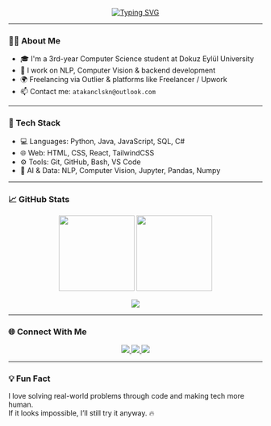 <!-- Profil Yazı Makinesi Animasyonu -->
<p align="center">
  <a href="https://github.com/atakanclskn">
    <img src="https://readme-typing-svg.demolab.com?font=Fira+Code&size=22&pause=1000&color=F72585&center=true&vCenter=true&width=500&lines=Hi+I'm+Atakan+%F0%9F%91%8B;Freelance+Developer+%7C+AI+Data+Contributor;CS+Student+%7C+Backend+%7C+NLP+%7C+CV;Always+Learning+%26+Building+Things+That+Matter" alt="Typing SVG" />
  </a>
</p>

---

### 👨‍💻 About Me

- 🎓 I'm a 3rd-year Computer Science student at Dokuz Eylül University  
- 🤖 I work on NLP, Computer Vision & backend development  
- 🌍 Freelancing via Outlier & platforms like Freelancer / Upwork  
- 📫 Contact me: `atakanclskn@outlook.com`

---

### 🔧 Tech Stack

- 💻 Languages: Python, Java, JavaScript, SQL, C#  
- 🌐 Web: HTML, CSS, React, TailwindCSS  
- ⚙️ Tools: Git, GitHub, Bash, VS Code  
- 🧠 AI & Data: NLP, Computer Vision, Jupyter, Pandas, Numpy  

---

### 📈 GitHub Stats

<p align="center">
  <img src="https://github-readme-stats.vercel.app/api?username=atakanclskn&show_icons=true&theme=tokyonight&hide=prs,issues&custom_title=My+GitHub+Stats" height="150"/>
  <img src="https://github-readme-stats.vercel.app/api/top-langs/?username=atakanclskn&layout=compact&theme=tokyonight&langs_count=6&custom_title=Languages+I+Use" height="150"/>
</p>

<p align="center">
  <img src="https://github-profile-summary-cards.vercel.app/api/cards/profile-details?username=atakanclskn&theme=tokyonight" />
</p>

---

### 🌐 Connect With Me

<p align="center">
  <a href="https://www.linkedin.com/in/atakanclskn/" target="_blank">
    <img src="https://img.shields.io/badge/LinkedIn-0A66C2?style=for-the-badge&logo=linkedin&logoColor=white"/>
  </a>
  <a href="mailto:atakanclskn@outlook.com">
    <img src="https://img.shields.io/badge/Email-D14836?style=for-the-badge&logo=gmail&logoColor=white"/>
  </a>
  <a href="https://twitter.com/atakanchalaskan" target="_blank">
    <img src="https://img.shields.io/badge/Twitter-1DA1F2?style=for-the-badge&logo=twitter&logoColor=white"/>
  </a>
</p>

---

### 💡 Fun Fact

I love solving real-world problems through code and making tech more human.  
If it looks impossible, I’ll still try it anyway. 🔥

